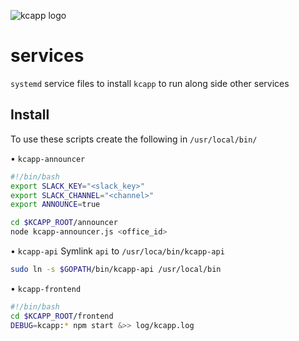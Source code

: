 ![kcapp logo](https://raw.githubusercontent.com/kcapp/frontend/master/public/images/logo.png)
# services
`systemd` service files to install `kcapp` to run along side other services

## Install
To use these scripts create the following in `/usr/local/bin/`

• `kcapp-announcer`
```bash
#!/bin/bash
export SLACK_KEY="<slack_key>"
export SLACK_CHANNEL="<channel>"
export ANNOUNCE=true

cd $KCAPP_ROOT/announcer
node kcapp-announcer.js <office_id>
```

• `kcapp-api`
Symlink `api` to `/usr/loca/bin/kcapp-api`
```bash
sudo ln -s $GOPATH/bin/kcapp-api /usr/local/bin
```

• `kcapp-frontend`
```bash
#!/bin/bash
cd $KCAPP_ROOT/frontend
DEBUG=kcapp:* npm start &>> log/kcapp.log
```

